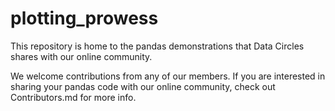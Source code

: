 # plotting_prowess
This repository is home to the pandas demonstrations that Data Circles shares with our online community. 

We welcome contributions from any of our members. If you are interested in sharing your pandas code with our online community, check out Contributors.md for more info. 
